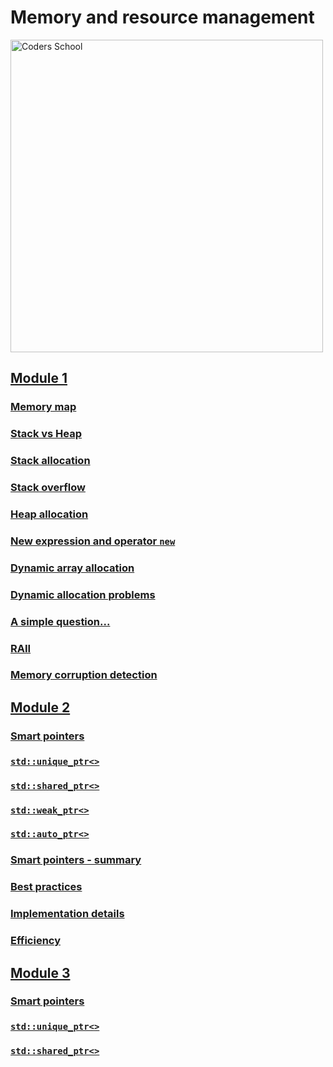 # Memory and resource management

<a href="https://coders.school">
    <img width="500" data-src="coders_school_logo.png" src="coders_school_logo.png" alt="Coders School" class="plain">
</a>

## [Module 1](module1/index.en.html)

### [Memory map](module1/01_memory_map.en.md)

### [Stack vs Heap](module1/02_stack_vs_heap.en.md)

### [Stack allocation](module1/03_stack_allocation.en.md)

### [Stack overflow](module1/04_stack_overflow.en.md)

### [Heap allocation](module1/05_heap_allocation.en.md)

### [New expression and operator `new`](module1/06_new_expression.en.md)

### [Dynamic array allocation](module1/07_array_allocation.en.md)

### [Dynamic allocation problems](module1/08_allocation_problems.en.md)

### [A simple question...](module1/09_simple_question.en.md)

### [RAII](module1/10_raii.en.md)

### [Memory corruption detection](module1/11_memory_corruption.en.md)

## [Module 2](module2/index.en.md)

### [Smart pointers](module2/01_smart_ptrs.en.md)

### [`std::unique_ptr<>`](module2/02_unique_ptr.en.md)

### [`std::shared_ptr<>`](module2/03_shared_ptr.en.md)

### [`std::weak_ptr<>`](module2/04_weak_ptr.en.md)

### [`std::auto_ptr<>`](module2/05_auto_ptr.en.md)

### [Smart pointers - summary](module2/06_summary.en.md)

### [Best practices](module2/07_best_practices.en.md)

### [Implementation details](module2/08_implementation_details.en.md)

### [Efficiency](module2/09_efficiency.en.md)

## [Module 3](module3/index.en.md)

### [Smart pointers](module2/01_error_handling.en.md)

### [`std::unique_ptr<>`](module2/02_exceptions.en.md)

### [`std::shared_ptr<>`](module2/03_cost.en.md)